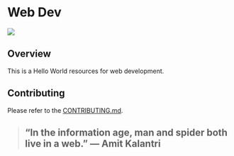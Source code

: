 # Web Dev

![](https://t4.ftcdn.net/jpg/04/10/32/27/360_F_410322760_NQGSNbOzR5vnCkHgYoG0jFp3vceqW4ik.jpg)

## Overview

This is a Hello World resources for web development.


## Contributing

Please refer to the [CONTRIBUTING.md](../CONTRIBUTING.md).

> ## “In the information age, man and spider both live in a web.” ― Amit Kalantri

